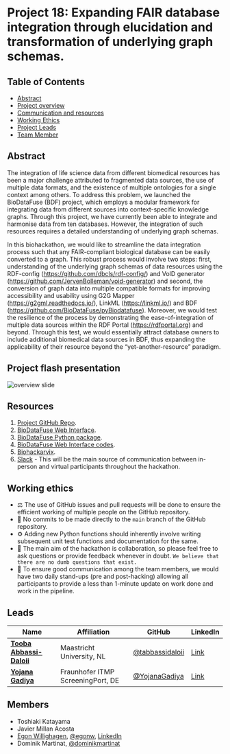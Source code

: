 # Project 18: Expanding FAIR database integration through elucidation and transformation of underlying graph schemas.

## Table of Contents

* [Abstract](#abstract)
* [Project overview](#project-flash-presentation)
* [Communication and resources](#resources)
* [Working Ethics](#working-ethics)
* [Project Leads](#leads)
* [Team Member](#members)

## Abstract

The integration of life science data from different biomedical resources has been a major challenge attributed to fragmented data sources, the use of multiple data formats, and the existence of multiple ontologies for a single context among others. To address this problem, we launched the BioDataFuse (BDF) project, which employs a modular framework for integrating data from different sources into context-specific knowledge graphs. Through this project, we have currently been able to integrate and harmonise data from ten databases. However, the integration of such resources requires a detailed understanding of underlying graph schemas. 

In this biohackathon, we would like to streamline the data integration process such that any FAIR-compliant biological database can be easily converted to a graph. This robust process would involve two steps: first, understanding of the underlying graph schemas of data resources using the RDF-config (https://github.com/dbcls/rdf-config/) and VoID generator (https://github.com/JervenBolleman/void-generator) and second, the conversion of graph data into multiple compatible formats for improving accessibility and usability using G2G Mapper (https://g2gml.readthedocs.io/), LinkML (https://linkml.io/) and BDF (https://github.com/BioDataFuse/pyBiodatafuse). Moreover, we would test the resilience of the process by demonstrating the ease-of-integration of multiple data sources within the RDF Portal (https://rdfportal.org) and beyond. Through this test, we would essentially attract database owners to include additional biomedical data sources in BDF, thus expanding the applicability of their resource beyond the “yet-another-resource” paradigm.

## Project flash presentation

![overview slide](https://github.com/user-attachments/assets/5ae90c38-effb-4927-b0fc-c619a32d185e)

## Resources

1. [Project GitHub Repo](https://github.com/BioDataFuse/elixir_biohackathon_2024).
2. [BioDataFuse Web Interface](https://biodatafuse.org/).
3. [BioDataFuse Python package](https://github.com/BioDataFuse/pyBiodatafuse).
4. [BioDataFuse Web Interface codes](https://github.com/BioDataFuse/biodatafuseUI).
5. [Biohackarvix](https://github.com/BioDataFuse/biohackarvix-2024).
6. [Slack](https://biohackeu.slack.com/archives/C07MYNT0CHH) - This will be the main source of communication between in-person and virtual participants throughout the hackathon.

## Working ethics

* :balance_scale: The use of GitHub issues and pull requests will be done to ensure the efficient working of multiple people on the GitHub repository.
* :no_entry_sign: No commits to be made directly to the `main` branch of the GitHub repository.
* :gear: Adding new Python functions should inherently involve writing subsequent unit test functions and documentation for the same.
* :handshake: The main aim of the hackathon is collaboration, so please feel free to ask questions or provide feedback whenever in doubt. `We believe that there are no dumb questions that exist.`
* :calendar: To ensure good communication among the team members, we would have two daily stand-ups (pre and post-hacking) allowing all participants to provide a less than 1-minute update on work done and work in the pipeline. 

## Leads

| Name | Affiliation | GitHub | LinkedIn |
| --- | --- | --- | --- |
| [**Tooba Abbassi-Daloii**](https://orcid.org/0000-0002-4904-3269) | Maastricht University, NL | [@tabbassidaloii](https://github.com/tabbassidaloii) | [Link](https://www.linkedin.com/in/tooba-abbassi-daloii/) |
| [**Yojana Gadiya**](https://orcid.org/0000-0002-7683-0452) | Fraunhofer ITMP ScreeningPort, DE | [@YojanaGadiya](https://github.com/YojanaGadiya) | [Link](https://www.linkedin.com/in/yojana-gadiya-477739113/)

## Members
* Toshiaki Katayama
* Javier Millan Acosta  
* [Egon Willighagen](https://orcid.org/0000-0001-7542-0286), [@egonw](https://github.com/egonw), [LinkedIn](https://www.linkedin.com/in/egon-willighagen/)
* Dominik Martinat, [@dominikmartinat](https://github.com/dominikmartinat)

